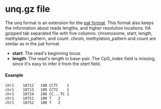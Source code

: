 # unq.gz file

The unq format is an extension for the [pat format](https://github.com/nloyfer/wgbs_tools/blob/master/docs/pat_format.md).
This format also keeps the information about reads lengths, and higher resolution locations.
ItA gzipped tab separated file with five columns: chromosome, start, length, methylation_pattern, and count.
chrom, methylation_pattern and count are similar as in the pat format.
* **start**: The read's beginning locus.
* **length**: The read's length in base-pair.
The CpG_index field is missing, since it's easy to infer it from the *start* field.

#### Example 
```
chr1	10712	100	CCTC	1
chr1	10713	100	CCTC	1
chr1	10724	100	CC...TC	1
chr1	10751	100	T	2
chr1	10752	100	T	2
```

